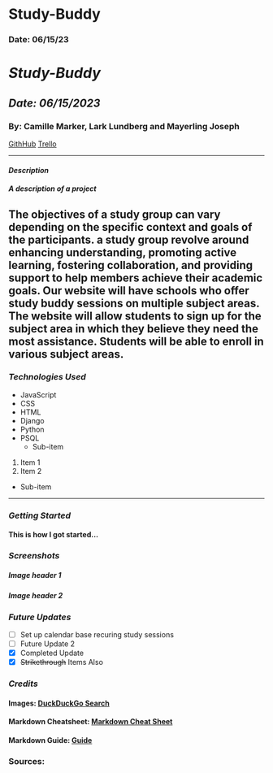 # Study-Buddy

### Date: 06/15/23

# **_Study-Buddy_**

## **_Date: 06/15/2023_**

### By: Camille Marker, Lark Lundberg and Mayerling Joseph

[GithHub](https://github.com/mayerlingmj/Study-Buddy)
[Trello](https://trello.com/b/B8qR7XVN/study-buddy-app)

---

#### **_Description_**

##### A description of a project

## The objectives of a study group can vary depending on the specific context and goals of the participants. a study group revolve around enhancing understanding, promoting active learning, fostering collaboration, and providing support to help members achieve their academic goals. Our website will have schools who offer study buddy sessions on multiple subject areas. The website will allow students to sign up for the subject area in which they believe they need the most assistance. Students will be able to enroll in various subject areas.

### **_Technologies Used_**

- JavaScript
- CSS
- HTML
- Django
- Python
- PSQL
  - Sub-item

1. Item 1
2. Item 2

- Sub-item

---

### **_Getting Started_**

#### This is how I got started...

### **_Screenshots_**

##### Image header 1

##### Image header 2

### **_Future Updates_**

- [ ] Set up calendar base recuring study sessions
- [ ] Future Update 2
- [x] Completed Update
- [x] ~~Strikethrough~~ Items Also

### **_Credits_**

#### Images: [DuckDuckGo Search]()

#### Markdown Cheatsheet: [Markdown Cheat Sheet]()

#### Markdown Guide: [Guide]()

### Sources:
